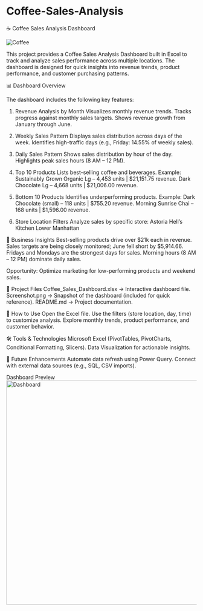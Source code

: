 
# Coffee-Sales-Analysis
☕ Coffee Sales Analysis Dashboard

![Coffee](<img width="1536" height="1024" alt="Coffee_Beans_image" src="https://github.com/user-attachments/assets/eecaf3fc-d95a-4606-9461-9a3d3fd8cafa" />)



This project provides a Coffee Sales Analysis Dashboard built in Excel to track and analyze sales performance across multiple locations. The dashboard is designed for quick insights into revenue trends, product performance, and customer purchasing patterns.

📊 Dashboard Overview

The dashboard includes the following key features:

1. Revenue Analysis by Month
   Visualizes monthly revenue trends.
   Tracks progress against monthly sales targets.
   Shows revenue growth from January through June.

2. Weekly Sales Pattern
   Displays sales distribution across days of the week.
   Identifies high-traffic days (e.g., Friday: 14.55% of weekly sales).

3. Daily Sales Pattern
   Shows sales distribution by hour of the day.
   Highlights peak sales hours (8 AM – 12 PM).

4. Top 10 Products
   Lists best-selling coffee and beverages.
   Example:
   Sustainably Grown Organic Lg – 4,453 units | $21,151.75 revenue.
   Dark Chocolate Lg – 4,668 units | $21,006.00 revenue.

5. Bottom 10 Products
   Identifies underperforming products.
   Example:
   Dark Chocolate (small) – 118 units | $755.20 revenue.
   Morning Sunrise Chai – 168 units | $1,596.00 revenue.

6. Store Location Filters
   Analyze sales by specific store:
   Astoria
   Hell’s Kitchen
   Lower Manhattan

🎯 Business Insights
    Best-selling products drive over $21k each in revenue.
    Sales targets are being closely monitored; June fell short by $5,914.66.
    Fridays and Mondays are the strongest days for sales.
    Morning hours (8 AM – 12 PM) dominate daily sales.

Opportunity: Optimize marketing for low-performing products and weekend sales.

📂 Project Files
    Coffee_Sales_Dashboard.xlsx → Interactive dashboard file.
    Screenshot.png → Snapshot of the dashboard (included for quick reference).
    README.md → Project documentation.

🚀 How to Use
    Open the Excel file.
    Use the filters (store location, day, time) to customize analysis.
    Explore monthly trends, product performance, and customer behavior.

🛠️ Tools & Technologies
    Microsoft Excel (PivotTables, PivotCharts, Conditional Formatting, Slicers).
    Data Visualization for actionable insights.

📌 Future Enhancements
    Automate data refresh using Power Query.
    Connect with external data sources (e.g., SQL, CSV imports).

Dashboard Preview
<img width="1090" height="592" alt="Dashboard" src="https://github.com/user-attachments/assets/e28949f7-4133-406e-b44a-6fdeb7aa5917" />


